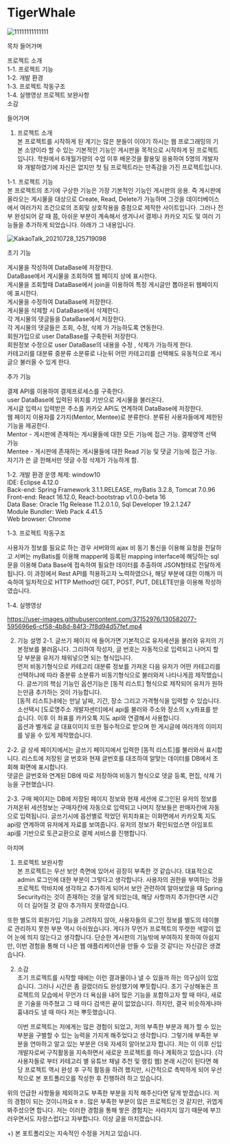 # TigerWhale


![11111111111111](https://user-images.githubusercontent.com/37152976/130583252-cc99c053-2cb2-4234-a56a-048297d4df0b.png)


목차
들어가며

프로젝트 소개  
1-1. 프로젝트 기능  
1-2. 개발 환경  
1-3. 프로젝트 작동구조  
1-4. 실행영상
프로젝트 보완사항   
소감  

들어가며  

1. 프로젝트 소개  
  본 프로젝트를 시작하게 된 계기는 많은 분들이 이야기 하시는 웹 프로그래밍의 기본 소양이라 할 수 있는 기본적인 기능인 게시판을 목적으로 시작하게 된 프로젝트 입니다. 학원에서 6개월가량의 수업 이후 배운것을 활용및 응용하여 5명의 개발자와 개발하였기에 자신은 없지만 첫 팀 프로젝트라는 만족감을 가진 프로젝트입니다.  
  
1-1. 프로젝트 기능  
  본 프로젝트의 초기에 구상한 기능은 가장 기본적인 기능인 게시판의 응용. 즉 게시판에 올라오는 게시물을 대상으로 Create, Read, Delete가 가능하며 그것을 데이터베이스에서 여러가지 조건으로의 조회및 상호작용을 중점으로 제작한 사이트입니다. 그러나 전부 완성되어 갈 때 쯤, 아쉬운 부분이 계속해서 생겨나서 결제나 카카오 지도 및 여러 기능들을 추가하게 되었습니다. 아래가 그 내용입니다.  
  
![KakaoTalk_20210728_125719098](https://user-images.githubusercontent.com/37152976/130586955-0ee074ff-f589-490a-88de-f2c35f0ddf45.jpg)  
  
초기 기능  
  
게시물을 작성하여 DataBase에 저장한다.  
DataBase에서 게시물을 조회하여 웹 페이지 상에 표시한다.  
게시물을 조회할때 DataBase에서 join을 이용하여 특정 게시글만 뽑아온뒤 웹페이지에 표시한다.  
게시물을 수정하여 DataBase에 저장한다.  
게시물을 삭제할 시 DataBase에서 삭제한다.  
각 게시물의 뎃글들을 DataBase에서 저장한다.  
각 게시물의 뎃글들은 조회, 수정, 삭제 가 가능하도록 연동한다.  
회원가입으로 user DataBase를 구축한뒤 저장한다.   
회원정보 수정으로 user DataBase의 내용을 수정 , 삭제가 가능하게 한다.   
카테고리를 대분류 중분류 소분류로 나눈뒤 어떤 카테고리를 선택해도 유동적으로 게시글으 불러올 수 있게 한다.   
   
추가 기능   
   
결제 API를 이용하여 결제프로세스를 구축한다.  
user DataBase에 입력된 위치를 기반으로 게시물을 불러온다.  
게시글 입력시 입력받은 주소를 카카오 API도 연계하여 DataBase에 저장한다.      
웹 페이지 이용자를 2가지(Mentor, Mentee)로 분류한다. 분류된 사용자들에게 제한된 기능을 제공한다.       
Mentor - 게시판에 존재하는 게시물들에 대한 모든 기능에 접근 가능. 결제영역 선택 가능      
Mentee - 게시판에 존재하는 게시물들에 대한 Read 기능 및 댓글 기능에 접근 가능.      
자기가 쓴 글 한해서만 뎃글 수정 삭제가 가능하게 함.     
      
1-2. 개발 환경
  운영 체제: window10        
  IDE: Eclipse 4.12.0        
  Back-end: Spring Framework 3.1.1.RELEASE, myBatis 3.2.8, Tomcat 7.0.96        
  Front-end: React 16.12.0, React-bootstrap v1.0.0-beta 16              
  Data Base: Oracle 11g Release 11.2.0.1.0, Sql Developer 19.2.1.247         
  Module Bundler: Web Pack 4.41.5            
  Web browser: Chrome          
            
1-3. 프로젝트 작동구조           
          
  사용자가 정보를 필요로 하는 경우 서버와의 ajax 비 동기 통신을 이용해 요청을 전달하고 서버는 myBatis를 이용해 mapper에 등록된 mapping interface에 해당하는 sql문을 이용해 Data Base에 접속하여 필요한 데이터를 추출하여 JSON형태로 전달하게 됩니다. 이 과정에서 Rest API를 적용하고자 노력하였으나, 해당 부분에 대한 이해가 미숙하여 일차적으로 HTTP Method인 GET, POST, PUT, DELETE만을 이용해 작성하였습니다.              
                   
         
1-4. 실행영상            
          
              
https://user-images.githubusercontent.com/37152976/130582077-595696e6-cf58-4b8d-84f3-7f8d94d57fef.mp4    


2. 기능 설명
  2-1. 글쓰기 페이지 에 들어가면 기본적으로 유저세션을 불러와 유저의 기본정보를 불러옵니다. 그리하여 작성자, 글 번호는 자동적으로 입력되고 나머지 할당 부분을 유저가 채워넣으면 되는 형식입니다.   
  먼저 비동기형식으로 카테고리 대분류 정보를 가져온 다음 유저가 어떤 카테고리를 선택하냐에 따라 중분류 소분류가 비동기형식으로 불러와져 나타나게끔 제작했습니다.
  글쓰기의 핵심 기능인 옵션기능은 [동적 리스트] 형식으로 제작되어 유저가 원하는만큼 추가하는 것이 가능합니다.  
  [동적 리스트]내에는 만날 날짜, 기간, 장소 그리고 가격형식을 입력할 수 있습니다. 소선택시 [도로명주소 개발자센터]에서 api를 불러와 주소와 장소의 x,y좌표를 받습니다. 이후 이 좌표를 카카오톡 지도 api와 연결해서 사용합니다.  
  옵션과 별개로 글 대표이미지 또한 필수적으로 받으며 한 게시글에 여러개의 이미지를 넣을 수 있게 제작했습니다.
  
  2-2. 글 상세 페이지에서는 글쓰기 페이지에서 입력한 [동적 리스트]를 불러와서 표시합니다.
       리스트에 저장된 글 번호와 현재 글번호를 대조하여 알맞는 데이터를 DB에서 조회해 화면에 표시합니다.  
       뎃글은 글번호와 연계된 DB에 따로 저장하여 비동기 형식으로 뎃글 등록, 편집, 삭제 기능을 구현했습니다.
   
  2-3. 구매 페이지는 DB에 저장된 페이지 정보와 현재 세션에 로그인된 유저의 정보를 가져온뒤 세션정보는 구매자칸에 자동으로 입력되고 나머지 정보들은 판매자칸에 자동으로 입력됩니다.
  글쓰기시에 옵션별로 적었던 위치좌표는 이화면에서 카카오톡 지도 api랑 연계하여 유저에게 자료를 보여줍니다.
  유저의 정보가 확인되었스면 아임포트 api를 기반으로 토큰교환으로 결제 서비스를 진행합니다.

   
            
마치며        
1. 프로젝트 보완사항               
  본 프로젝트는 우선 보안 측면에 있어서 굉장히 부족한 것 같습니다. 대표적으로 admin 로그인에 대한 부분이 그렇다고 생각합니다. 사용자의 권한을 부여하는 것을 프로젝트 막바지에 생각하고 추가하게 되어서 보안 관련하여 알아보았을 때 Spring Security라는 것이 존재하는 것을 알게 되었는데, 해당 사항까지 추가한다면 시간이 더 길어질 것 같아 추가하지 못하였습니다.           
          
  또한 별도의 회원가입 기능을 고려하지 않아, 사용자들의 로그인 정보를 별도의 테이블로 관리하지 못한 부분 역시 아쉬웠습니다. 게다가 무언가 프로젝트의 뚜렷한 색깔이 없어 눈에 띄지 않는다고 생각합니다. 단순한 게시판의 기능밖에 부여하지 못하여 아쉽지만, 이번 경험을 통해 더 나은 웹 애플리케이션을 만들 수 있을 것 같다는 자신감은 생겼습니다.             
                 
2. 소감             
   초기 프로젝트를 시작할 때에는 이런 결과물이나 낼 수 있을까 하는 의구심이 있었습니다. 그러나 시간은 좀 걸렸더라도 완성했기에 뿌듯합니다. 초기 구상해놓은 프로젝트의 모습에서 무언가 더 욕심을 내어 많은 기능을 포함하고자 할 때 마다, 새로운 기술을 마주쳤고 그 때 마다 검색은 끝이 없었습니다. 하지만, 결국 비슷하게나마 흉내라도 낼 때 마다 저는 뿌듯했습니다.           
                
   이번 프로젝트는 저에게는 많은 경험이 되었고, 저의 부족한 부분과 제가 할 수 있는 부분을 구별할 수 있는 능력을 가지게 해주었다고 생각합니다. 그렇기에 부족한 부분을 연마하고 알고 있는 부분은 더욱 자세히 알아보고자 합니다. 저는 이 이후 신입 개발자로써 구직활동을 지속하면서 새로운 프로젝트를 하나 계획하고 있습니다. (각 사용자들로 부터 카테고리 별 유튜브 채널 추천 및 랭킹 웹) 본래 시간이 된다면 해당 프로젝트 역시 완성 후 구직 활동을 하려 했지만, 시간적으로 촉박하게 되어 우선적으로 본 포트폴리오를 작성한 후 진행하려 하고 있습니다.             
           
  위의 언급한 사항들을 제외하고도 부족한 부분을 지적 해주신다면 달게 받겠습니다. 저의 경험이 되는 것이니까요ㅎㅎ. 많은 부족한 부분이 많은 프로젝트인 것 같지만, 귀엽게 봐주셨으면 합니다. 저는 이러한 경험을 통해 쌓은 경험치는 사라지지 않기 때문에 부끄러우면서도 자랑스럽다고 자부합니다. 이상 글을 마치겠습니다.          
          
+) 본 포트폴리오는 지속적인 수정을 거치고 있습니다.           

